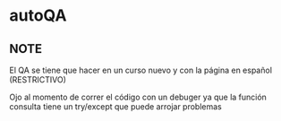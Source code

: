 # autoQA


NOTE
----
El QA se tiene que hacer en un curso nuevo y con la página en español (RESTRICTIVO)

Ojo al momento de correr el código con un debuger ya que la función consulta tiene un try/except que puede arrojar problemas
